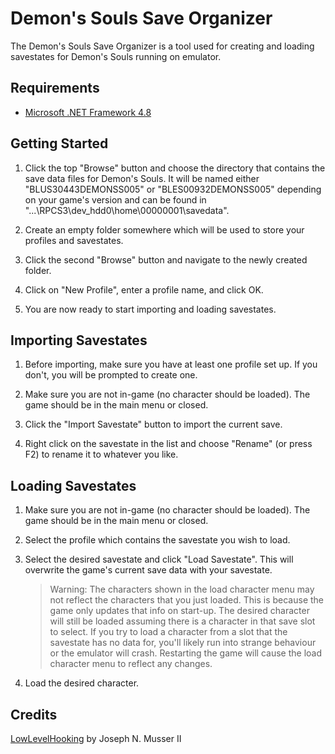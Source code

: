 # Demon's Souls Save Organizer
The Demon's Souls Save Organizer is a tool used for creating and loading savestates for Demon's Souls running on emulator.

## Requirements
+ [Microsoft .NET Framework 4.8](https://dotnet.microsoft.com/download/dotnet-framework/net48)

## Getting Started
1. Click the top "Browse" button and choose the directory that contains the save data files for Demon's Souls. It will be named either "BLUS30443DEMONSS005" or "BLES00932DEMONSS005" depending on your game's version and can be found in "...\RPCS3\dev_hdd0\home\00000001\savedata\".

2. Create an empty folder somewhere which will be used to store your profiles and savestates.

3. Click the second "Browse" button and navigate to the newly created folder.

4. Click on "New Profile", enter a profile name, and click OK.

5. You are now ready to start importing and loading savestates.

## Importing Savestates
1. Before importing, make sure you have at least one profile set up. If you don't, you will be prompted to create one.

2. Make sure you are not in-game (no character should be loaded). The game should be in the main menu or closed.

3. Click the "Import Savestate" button to import the current save.

4. Right click on the savestate in the list and choose "Rename" (or press F2) to rename it to whatever you like.

## Loading Savestates
1. Make sure you are not in-game (no character should be loaded). The game should be in the main menu or closed.

2. Select the profile which contains the savestate you wish to load.

3. Select the desired savestate and click "Load Savestate". This will overwrite the game's current save data with your savestate.

    > Warning: The characters shown in the load character menu may not reflect the characters that you just loaded. This is because the game only updates that info on start-up. The desired character will still be loaded assuming there is a character in that save slot to select. If you try to load a character from a slot that the savestate has no data for, you'll likely run into strange behaviour or the emulator will crash. Restarting the game will cause the load character menu to reflect any changes.

4. Load the desired character.

## Credits
[LowLevelHooking](https://github.com/jnm2/LowLevelHooking) by Joseph N. Musser II
